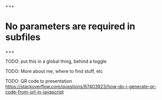 +++
# No parameters are required in subfiles
+++

TODO: put this in a global thing, behind a toggle

TODO: More about me, where to find stuff, etc


TODO: QR code to presentation
https://stackoverflow.com/questions/67403923/how-do-i-generate-qr-code-from-url-in-javascript